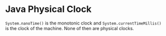 # Java Physical Clock

`System.nanoTime()` is the monotonic clock and `System.currentTimeMillis()` is the clock of the machine. None of then are physical clocks.

